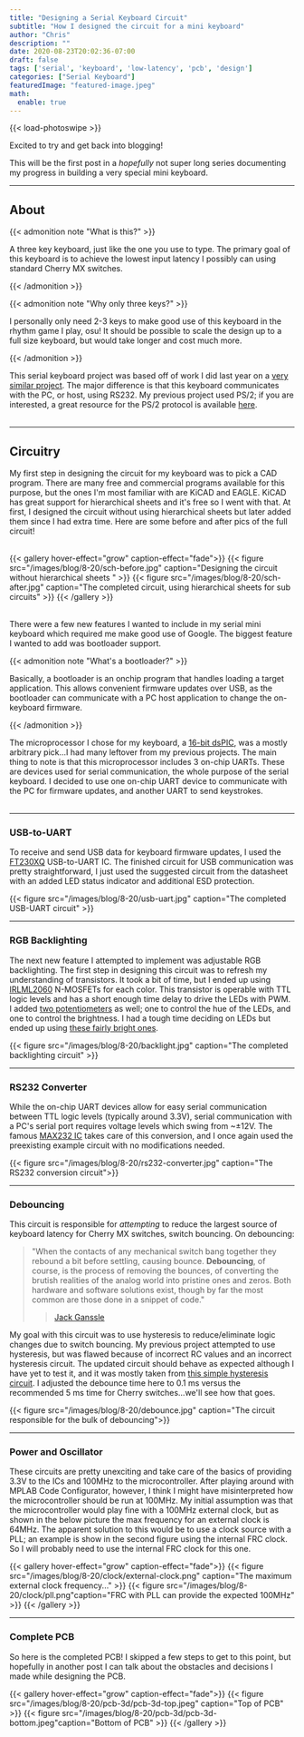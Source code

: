 ```yaml
---
title: "Designing a Serial Keyboard Circuit"
subtitle: "How I designed the circuit for a mini keyboard"
author: "Chris"
description: ""
date: 2020-08-23T20:02:36-07:00
draft: false
tags: ['serial', 'keyboard', 'low-latency', 'pcb', 'design']
categories: ["Serial Keyboard"]
featuredImage: "featured-image.jpeg"
math:
  enable: true
---
```


{{< load-photoswipe >}}

Excited to try and get back into blogging!

This will be the first post in a *hopefully* not super long series documenting my progress in building a very special mini keyboard.
<!--more-->

***

## About

{{< admonition note "What is this?" >}}

A three key keyboard, just like the one you use to type. The primary goal of this keyboard is to achieve the lowest input latency I possibly can using standard Cherry MX switches.

{{< /admonition >}}

{{< admonition note "Why only three keys?" >}}

I personally only need 2-3 keys to make good use of this keyboard in the rhythm game I play, osu! It should be possible to scale the design up to a full size keyboard, but would take longer and cost much more.

{{< /admonition >}}

This serial keyboard project was based off of work I did last year on a [very similar project](https://github.com/chrsbell/PS-2-Mini). The major difference is that this keyboard communicates with the PC, or host, using RS232. My previous project used PS/2; if you are interested, a great resource for the PS/2 protocol is available [here](https://www.avrfreaks.net/sites/default/files/PS2%20Keyboard.pdf).</br></br>

***

## Circuitry

My first step in designing the circuit for my keyboard was to pick a CAD program. There are many free and commercial programs available for this purpose, but the ones I'm most familiar with are KiCAD and EAGLE. KiCAD has great support for hierarchical sheets and it's free so I went with that. At first, I designed the circuit without using hierarchical sheets but later added them since I had extra time. Here are some before and after pics of the full circuit!</br></br>

{{< gallery hover-effect="grow" caption-effect="fade">}}
  {{< figure src="/images/blog/8-20/sch-before.jpg" caption="Designing the circuit without hierarchical sheets " >}}
  {{< figure src="/images/blog/8-20/sch-after.jpg" caption="The completed circuit, using hierarchical sheets for sub circuits" >}}
{{< /gallery >}}</br></br>

There were a few new features I wanted to include in my serial mini keyboard which required me make good use of Google. The biggest feature I wanted to add was bootloader support.

{{< admonition note "What's a bootloader?" >}}

Basically, a bootloader is an onchip program that handles loading a target application. This allows convenient firmware updates over USB, as the bootloader can communicate with a PC host application to change the on-keyboard firmware.

{{< /admonition >}}

The microprocessor I chose for my keyboard, a [16-bit dsPIC](http://ww1.microchip.com/downloads/en/DeviceDoc/dsPIC33CK64MP105-Family-Data-Sheetg-DS70005363D.pdf), was a mostly arbitrary pick...I had many leftover from my previous projects. The main thing to note is that this microprocessor includes 3 on-chip UARTs. These are devices used for serial communication, the whole purpose of the serial keyboard. I decided to use one on-chip UART device to communicate with the PC for firmware updates, and another UART to send keystrokes.</br></br>

***

### USB-to-UART

To receive and send USB data for keyboard firmware updates, I used the [FT230XQ](https://www.ftdichip.com/Support/Documents/DataSheets/ICs/DS_FT230X.pdf) USB-to-UART IC. The finished circuit for USB communication was pretty straightforward, I just used the suggested circuit from the datasheet with an added LED status indicator and additional ESD protection.

{{< figure src="/images/blog/8-20/usb-uart.jpg" caption="The completed USB-UART circuit" >}}

***

### RGB Backlighting

The next new feature I attempted to implement was adjustable RGB backlighting. The first step in designing this circuit was to refresh my understanding of transistors. It took a bit of time, but I ended up using [IRLML2060](https://www.infineon.com/dgdl/irlml2060pbf.pdf?fileId=5546d462533600a401535664b7fb25ee) N-MOSFETs for each color. This transistor is operable with TTL logic levels and has a short enough time delay to drive the LEDs with PWM. I added [two potentiometers](https://www.mouser.com/datasheet/2/54/3352-776447.pdf) as well; one to control the hue of the LEDs, and one to control the brightness. I had a tough time deciding on LEDs but ended up using [these fairly bright ones](https://www.cree.com/led-components/media/documents/ds-CLVBA-FKA.pdf).

{{< figure src="/images/blog/8-20/backlight.jpg" caption="The completed backlighting circuit" >}}

***

### RS232 Converter

While the on-chip UART devices allow for easy serial communication between TTL logic levels (typically around 3.3V), serial communication with a PC's serial port requires voltage levels which swing from ~$\pm$12V. The famous [MAX232 IC](http://www.ti.com/lit/ds/symlink/max232.pdf) takes care of this conversion, and I once again used the preexisting example circuit with no modifications needed.

{{< figure src="/images/blog/8-20/rs232-converter.jpg" caption="The RS232 conversion circuit">}}

***

### Debouncing

This circuit is responsible for *attempting* to reduce the largest source of keyboard latency for Cherry MX switches, switch bouncing.
On debouncing:
> "When the contacts of any mechanical switch bang together they rebound a bit before
settling, causing bounce. **Debouncing**, of course, is the process of removing the bounces,
of converting the brutish realities of the analog world into pristine ones and zeros. Both
hardware and software solutions exist, though by far the most common are those done in
a snippet of code."
> > [Jack Ganssle](https://my.eng.utah.edu/~cs5780/debouncing.pdf)

My goal with this circuit was to use hysteresis to reduce/eliminate logic changes due to switch bouncing. My previous project attempted to use hysteresis, but was flawed because of incorrect RC values and an incorrect hysteresis circuit. The updated circuit should behave as expected although I have yet to test it, and it was mostly taken from [this simple hysteresis circuit](https://hackaday.com/2015/12/09/embed-with-elliot-debounce-your-noisy-buttons-part-i/). I adjusted the debounce time here to 0.1 ms versus the recommended 5 ms time for Cherry switches...we'll see how that goes.

{{< figure src="/images/blog/8-20/debounce.jpg" caption="The circuit responsible for the bulk of debouncing">}}

***

### Power and Oscillator

These circuits are pretty unexciting and take care of the basics of providing 3.3V to the ICs and 100MHz to the microcontroller. After playing around with MPLAB Code Configurator, however, I think I might have misinterpreted how the microcontroller should be run at 100MHz. My initial assumption was that the microcontroller would play fine with a 100MHz external clock, but as shown in the below picture the max frequency for an external clock is 64MHz. The apparent solution to this would be to use a clock source with a PLL; an example is show in the second figure using the internal FRC clock. So I will probably need to use the internal FRC clock for this one.

{{< gallery hover-effect="grow" caption-effect="fade">}}
  {{< figure src="/images/blog/8-20/clock/external-clock.png" caption="The maximum external clock frequency..." >}}
  {{< figure src="/images/blog/8-20/clock/pll.png"caption="FRC with PLL can provide the expected 100MHz" >}}
{{< /gallery >}}

***

### Complete PCB

So here is the completed PCB! I skipped a few steps to get to this point, but hopefully in another post I can talk about the obstacles and decisions I made while designing the PCB.

{{< gallery hover-effect="grow" caption-effect="fade">}}
  {{< figure src="/images/blog/8-20/pcb-3d/pcb-3d-top.jpeg" caption="Top of PCB" >}}
  {{< figure src="/images/blog/8-20/pcb-3d/pcb-3d-bottom.jpeg"caption="Bottom of PCB" >}}
{{< /gallery >}}